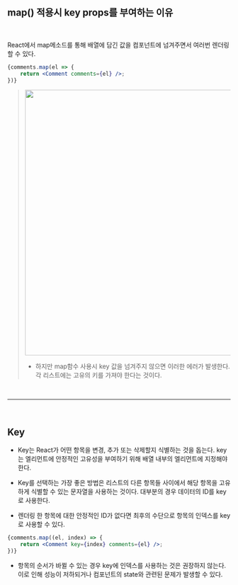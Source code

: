 ## map() 적용시 key props를 부여하는 이유
<br>

React에서 map메소드를 통해 배열에 담긴 값을 컴포넌트에 넘겨주면서 여러번 렌더링 할 수 있다.

```jsx
{comments.map(el => {
	return <Comment comments={el} />;
})}
```


><img src="https://images.velog.io/images/pumpkin/post/458f7061-f7d2-494f-a721-7e1768433b5c/%E1%84%89%E1%85%B3%E1%84%8F%E1%85%B3%E1%84%85%E1%85%B5%E1%86%AB%E1%84%89%E1%85%A3%E1%86%BA%202021-11-23%2010.33.12.png" width="600px">
>
>- 하지만 map함수 사용시 key 값을 넘겨주지 않으면 이러한 에러가 발생한다. 각 리스트에는 고유의 키를 가져야 한다는 것이다.

<br><hr><br>

## Key
- Key는 React가 어떤 항목을 변경, 추가 또는 삭제할지 식별하는 것을 돕는다. key는 엘리먼트에 안정적인 고유성을 부여하기 위해 배열 내부의 엘리먼트에 지정해야 한다.

- Key를 선택하는 가장 좋은 방법은 리스트의 다른 항목들 사이에서 해당 항목을 고유하게 식별할 수 있는 문자열을 사용하는 것이다. 대부분의 경우 데이터의 ID를 key로 사용한다.


- 렌더링 한 항목에 대한 안정적인 ID가 없다면 최후의 수단으로 항목의 인덱스를 key로 사용할 수 있다.

```jsx
{comments.map((el, index) => {
	return <Comment key={index} comments={el} />;
})}
```

- 항목의 순서가 바뀔 수 있는 경우 key에 인덱스를 사용하는 것은 권장하지 않는다. 이로 인해 성능이 저하되거나 컴포넌트의 state와 관련된 문제가 발생할 수 있다.
